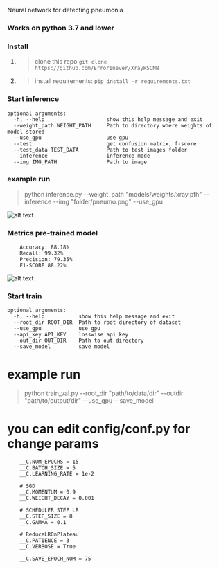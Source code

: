 Neural network for detecting pneumonia

### Works on python 3.7 and lower

### Install
1. > clone this repo ``git clone https://github.com/ErrorInever/XrayRSCNN``
2. > install requirements: ``pip install -r requirements.txt``

### Start inference

    optional arguments:
      -h, --help                    show this help message and exit
      --weight_path WEIGHT_PATH     Path to directory where weights of model stored
      --use_gpu                     use gpu
      --test                        get confusion matrix, f-score
      --test_data TEST_DATA         Path to test images folder
      --inference                   inference mode
      --img IMG_PATH                Path to image
                                 

### example run
 > python inference.py --weight_path "models/weights/xray.pth" --inference --img "folder/pneumo.png" --use_gpu

![alt text](https://raw.githubusercontent.com/ErrorInever/XrayRSCNN/images/normal_true.png)

### Metrics pre-trained model
        Accuracy: 88.18%
        Recall: 99.32%
        Precision: 79.35%
        F1-SCORE 88.22%

![alt text](https://raw.githubusercontent.com/ErrorInever/Vision_RCNN/master/images/confusion_matrix.png)


### Start train

    optional arguments:
      -h, --help           show this help message and exit
      --root_dir ROOT_DIR  Path to root directory of dataset
      --use_gpu            use gpu
      --api_key API_KEY    losswise api key
      --out_dir OUT_DIR    Path to out directory
      --save_model         save model

# example run
 > python train_val.py --root_dir "path/to/data/dir" --outdir "path/to/output/dir" --use_gpu --save_model

# you can edit **config/conf.py** for change params
        __C.NUM_EPOCHS = 15
        __C.BATCH_SIZE = 5
        __C.LEARNING_RATE = 1e-2

        # SGD
        __C.MOMENTUM = 0.9
        __C.WEIGHT_DECAY = 0.001

        # SCHEDULER STEP LR
        __C.STEP_SIZE = 8
        __C.GAMMA = 0.1

        # ReduceLROnPlateau
        __C.PATIENCE = 3
        __C.VERBOSE = True

        __C.SAVE_EPOCH_NUM = 75

